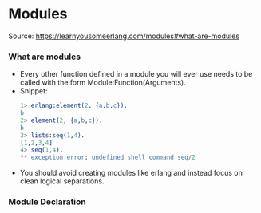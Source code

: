 # Modules

Source: https://learnyousomeerlang.com/modules#what-are-modules

### What are modules

- Every other function defined in a module you will ever use needs to be called with the form Module:Function(Arguments).
- Snippet:
  ```erlang
  1> erlang:element(2, {a,b,c}).
  b
  2> element(2, {a,b,c}).
  b
  3> lists:seq(1,4).
  [1,2,3,4]
  4> seq(1,4).
  ** exception error: undefined shell command seq/2
  ```
- You should avoid creating modules like erlang and instead focus on clean logical separations.

### Module Declaration

